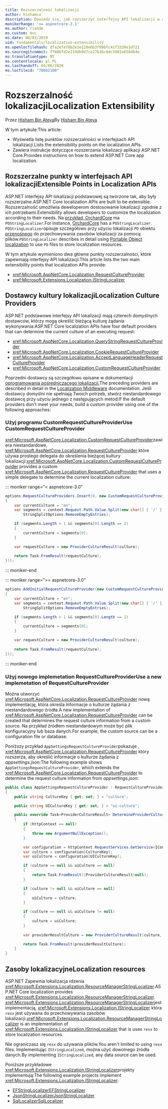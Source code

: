 ```yaml
---
title: Rozszerzalność lokalizacji
author: hishamco
description: Dowiedz się, jak rozszerzyć interfejsy API lokalizacji w aplikacjach ASP.NET Core.
monikerRange: '>= aspnetcore-2.1'
ms.author: riande
ms.custom: mvc
ms.date: 08/03/2019
uid: fundamentals/localization-extensibility
ms.openlocfilehash: dfa2efe78b2e1e118e6b3f09bfc41f3330e1d721
ms.sourcegitcommit: f7886fd2e219db9d7ce27b16c0dc5901e658d64e
ms.translationtype: MT
ms.contentlocale: pl-PL
ms.lasthandoff: 04/06/2020
ms.locfileid: "78662100"
---
```

# <a name="localization-extensibility"></a><span data-ttu-id="cf822-103">Rozszerzalność lokalizacji</span><span class="sxs-lookup"><span data-stu-id="cf822-103">Localization Extensibility</span></span>

<span data-ttu-id="cf822-104">Przez [Hisham Bin Ateya](https://github.com/hishamco)</span><span class="sxs-lookup"><span data-stu-id="cf822-104">By [Hisham Bin Ateya](https://github.com/hishamco)</span></span>

<span data-ttu-id="cf822-105">W tym artykule:</span><span class="sxs-lookup"><span data-stu-id="cf822-105">This article:</span></span>

* <span data-ttu-id="cf822-106">Wyświetla listę punktów rozszerzalności w interfejsach API lokalizacji.</span><span class="sxs-lookup"><span data-stu-id="cf822-106">Lists the extensibility points on the localization APIs.</span></span>
* <span data-ttu-id="cf822-107">Zawiera instrukcje dotyczące rozszerzania lokalizacji aplikacji ASP.NET Core.</span><span class="sxs-lookup"><span data-stu-id="cf822-107">Provides instructions on how to extend ASP.NET Core app localization.</span></span>

## <a name="extensible-points-in-localization-apis"></a><span data-ttu-id="cf822-108">Rozszerzalne punkty w interfejsach API lokalizacji</span><span class="sxs-lookup"><span data-stu-id="cf822-108">Extensible Points in Localization APIs</span></span>

<span data-ttu-id="cf822-109">ASP.NET interfejsy API lokalizacji podstawowej są tworzone tak, aby były rozszerzalne.</span><span class="sxs-lookup"><span data-stu-id="cf822-109">ASP.NET Core localization APIs are built to be extensible.</span></span> <span data-ttu-id="cf822-110">Rozszerzalność umożliwia deweloperom dostosowanie lokalizacji zgodnie z ich potrzebami.</span><span class="sxs-lookup"><span data-stu-id="cf822-110">Extensibility allows developers to customize the localization according to their needs.</span></span> <span data-ttu-id="cf822-111">Na [przykład, OrchardCore](https://github.com/orchardCMS/OrchardCore/) ma `POStringLocalizer`.</span><span class="sxs-lookup"><span data-stu-id="cf822-111">For instance, [OrchardCore](https://github.com/orchardCMS/OrchardCore/) has a `POStringLocalizer`.</span></span> <span data-ttu-id="cf822-112">`POStringLocalizer`opisuje szczegółowo przy użyciu lokalizacji `PO` obiektu [przenośnego](xref:fundamentals/portable-object-localization) do przechowywania zasobów lokalizacji za pomocą plików.</span><span class="sxs-lookup"><span data-stu-id="cf822-112">`POStringLocalizer` describes in detail using [Portable Object localization](xref:fundamentals/portable-object-localization) to use `PO` files to store localization resources.</span></span>

<span data-ttu-id="cf822-113">W tym artykule wymieniono dwa główne punkty rozszerzalności, które zapewniają interfejsy API lokalizacji:</span><span class="sxs-lookup"><span data-stu-id="cf822-113">This article lists the two main extensibility points that localization APIs provide:</span></span> 

* <xref:Microsoft.AspNetCore.Localization.RequestCultureProvider>
* <xref:Microsoft.Extensions.Localization.IStringLocalizer>

## <a name="localization-culture-providers"></a><span data-ttu-id="cf822-114">Dostawcy kultury lokalizacji</span><span class="sxs-lookup"><span data-stu-id="cf822-114">Localization Culture Providers</span></span>

<span data-ttu-id="cf822-115">ASP.NET podstawowe interfejsy API lokalizacji mają czterech domyślnych dostawców, którzy mogą określić bieżącą kulturę żądania wykonywania:</span><span class="sxs-lookup"><span data-stu-id="cf822-115">ASP.NET Core localization APIs have four default providers that can determine the current culture of an executing request:</span></span>

* <xref:Microsoft.AspNetCore.Localization.QueryStringRequestCultureProvider>
* <xref:Microsoft.AspNetCore.Localization.CookieRequestCultureProvider>
* <xref:Microsoft.AspNetCore.Localization.AcceptLanguageHeaderRequestCultureProvider>
* <xref:Microsoft.AspNetCore.Localization.CustomRequestCultureProvider>

<span data-ttu-id="cf822-116">Poprzedni dostawcy są szczegółowo opisane w dokumentacji [oprogramowania pośredniczącego lokalizacji.](xref:fundamentals/localization)</span><span class="sxs-lookup"><span data-stu-id="cf822-116">The preceding providers are described in detail in the [Localization Middleware](xref:fundamentals/localization) documentation.</span></span> <span data-ttu-id="cf822-117">Jeśli dostawcy domyślni nie spełniają Twoich potrzeb, stwórz niestandardowego dostawcę przy użyciu jednego z następujących metod:</span><span class="sxs-lookup"><span data-stu-id="cf822-117">If the default providers don't meet your needs, build a custom provider using one of the following approaches:</span></span>

### <a name="use-customrequestcultureprovider"></a><span data-ttu-id="cf822-118">Użyj programu CustomRequestCultureProvider</span><span class="sxs-lookup"><span data-stu-id="cf822-118">Use CustomRequestCultureProvider</span></span>

<span data-ttu-id="cf822-119"><xref:Microsoft.AspNetCore.Localization.CustomRequestCultureProvider>zawiera niestandardowe, <xref:Microsoft.AspNetCore.Localization.RequestCultureProvider> które używa prostego delegata do określenia bieżącej kultury lokalizacji:</span><span class="sxs-lookup"><span data-stu-id="cf822-119"><xref:Microsoft.AspNetCore.Localization.CustomRequestCultureProvider> provides a custom <xref:Microsoft.AspNetCore.Localization.RequestCultureProvider> that uses a simple delegate to determine the current localization culture:</span></span>

::: moniker range="< aspnetcore-3.0"
```csharp
options.RequestCultureProviders.Insert(0, new CustomRequestCultureProvider(async context =>
{
    var currentCulture = "en";
    var segments = context.Request.Path.Value.Split(new char[] { '/' }, 
        StringSplitOptions.RemoveEmptyEntries);

    if (segments.Length > 1 && segments[0].Length == 2)
    {
        currentCulture = segments[0];
    }

    var requestCulture = new ProviderCultureResult(culture);
    
    return Task.FromResult(requestCulture);
}));
```

::: moniker-end

::: moniker range=">= aspnetcore-3.0"
```csharp
options.AddInitialRequestCultureProvider(new CustomRequestCultureProvider(async context =>
{
    var currentCulture = "en";
    var segments = context.Request.Path.Value.Split(new char[] { '/' }, 
        StringSplitOptions.RemoveEmptyEntries);

    if (segments.Length > 1 && segments[0].Length == 2)
    {
        currentCulture = segments[0];
    }

    var requestCulture = new ProviderCultureResult(culture);
    
    return Task.FromResult(requestCulture);
}));
```

::: moniker-end

### <a name="use-a-new-implemetation-of-requestcultureprovider"></a><span data-ttu-id="cf822-120">Użyj nowego implemetation RequestCultureProvider</span><span class="sxs-lookup"><span data-stu-id="cf822-120">Use a new implemetation of RequestCultureProvider</span></span>

<span data-ttu-id="cf822-121">Można utworzyć <xref:Microsoft.AspNetCore.Localization.RequestCultureProvider> nową implementację, która określa informacje o kulturze żądania z niestandardowego źródła.</span><span class="sxs-lookup"><span data-stu-id="cf822-121">A new implementation of <xref:Microsoft.AspNetCore.Localization.RequestCultureProvider> can be created that determines the request culture information from a custom source.</span></span> <span data-ttu-id="cf822-122">Na przykład źródłem niestandardowym może być plik konfiguracyjny lub baza danych.</span><span class="sxs-lookup"><span data-stu-id="cf822-122">For example, the custom source can be a configuration file or database.</span></span>

<span data-ttu-id="cf822-123">Poniższy przykład `AppSettingsRequestCultureProvider`pokazuje , <xref:Microsoft.AspNetCore.Localization.RequestCultureProvider> który rozszerza, aby określić informacje o kulturze żądania z *appsettings.json:*</span><span class="sxs-lookup"><span data-stu-id="cf822-123">The following example shows `AppSettingsRequestCultureProvider`, which extends the <xref:Microsoft.AspNetCore.Localization.RequestCultureProvider> to determine the request culture information from *appsettings.json*:</span></span>

```csharp
public class AppSettingsRequestCultureProvider : RequestCultureProvider
{
    public string CultureKey { get; set; } = "culture";

    public string UICultureKey { get; set; } = "ui-culture";

    public override Task<ProviderCultureResult> DetermineProviderCultureResult(HttpContext httpContext)
    {
        if (httpContext == null)
        {
            throw new ArgumentNullException();
        }

        var configuration = httpContext.RequestServices.GetService<IConfigurationRoot>();
        var culture = configuration[CultureKey];
        var uiCulture = configuration[UICultureKey];

        if (culture == null && uiCulture == null)
        {
            return Task.FromResult((ProviderCultureResult)null);
        }

        if (culture != null && uiCulture == null)
        {
            uiCulture = culture;
        }

        if (culture == null && uiCulture != null)
        {
            culture = uiCulture;
        }
        
        var providerResultCulture = new ProviderCultureResult(culture, uiCulture);

        return Task.FromResult(providerResultCulture);
    }
}
```

## <a name="localization-resources"></a><span data-ttu-id="cf822-124">Zasoby lokalizacyjne</span><span class="sxs-lookup"><span data-stu-id="cf822-124">Localization resources</span></span>

<span data-ttu-id="cf822-125">ASP.NET Zapewnia lokalizacja rdzenia <xref:Microsoft.Extensions.Localization.ResourceManagerStringLocalizer>.</span><span class="sxs-lookup"><span data-stu-id="cf822-125">ASP.NET Core localization provides <xref:Microsoft.Extensions.Localization.ResourceManagerStringLocalizer>.</span></span> <span data-ttu-id="cf822-126"><xref:Microsoft.Extensions.Localization.ResourceManagerStringLocalizer>jest implementacją, <xref:Microsoft.Extensions.Localization.IStringLocalizer> która `resx` jest używana do przechowywania zasobów lokalizacji.</span><span class="sxs-lookup"><span data-stu-id="cf822-126"><xref:Microsoft.Extensions.Localization.ResourceManagerStringLocalizer> is an implementation of <xref:Microsoft.Extensions.Localization.IStringLocalizer> that is uses `resx` to store localization resources.</span></span>

<span data-ttu-id="cf822-127">Nie ograniczasz się `resx` do używania plików.</span><span class="sxs-lookup"><span data-stu-id="cf822-127">You aren't limited to using `resx` files.</span></span> <span data-ttu-id="cf822-128">Implementując `IStringLocalized`, można użyć dowolnego źródła danych.</span><span class="sxs-lookup"><span data-stu-id="cf822-128">By implementing `IStringLocalized`, any data source can be used.</span></span>

<span data-ttu-id="cf822-129">Poniższe przykładowe <xref:Microsoft.Extensions.Localization.IStringLocalizer>projekty implementują:</span><span class="sxs-lookup"><span data-stu-id="cf822-129">The following example projects implement <xref:Microsoft.Extensions.Localization.IStringLocalizer>:</span></span> 

* [<span data-ttu-id="cf822-130">EFStringLocalizer</span><span class="sxs-lookup"><span data-stu-id="cf822-130">EFStringLocalizer</span></span>](https://github.com/aspnet/Entropy/tree/master/samples/Localization.EntityFramework)
* [<span data-ttu-id="cf822-131">JsonStringLocalizer</span><span class="sxs-lookup"><span data-stu-id="cf822-131">JsonStringLocalizer</span></span>](https://github.com/hishamco/My.Extensions.Localization.Json)
* [<span data-ttu-id="cf822-132">SqlLocalizer</span><span class="sxs-lookup"><span data-stu-id="cf822-132">SqlLocalizer</span></span>](https://github.com/damienbod/AspNetCoreLocalization)
